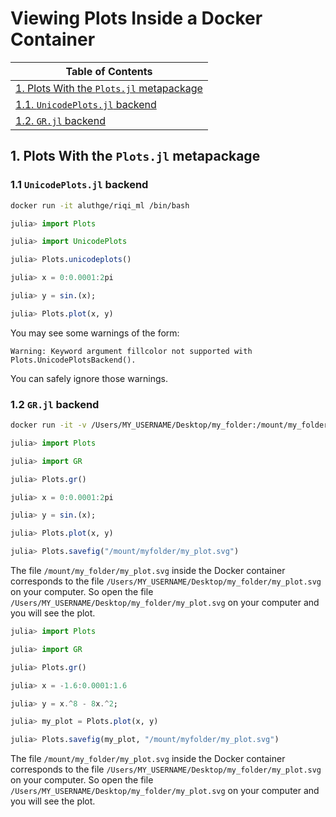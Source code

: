 # Viewing Plots Inside a Docker Container

| Table of Contents |
| ----------------- |
| [1. Plots With the `Plots.jl` metapackage](#) |
| [1.1. `UnicodePlots.jl` backend](#) |
| [1.2. `GR.jl` backend](#) |

## 1. Plots With the `Plots.jl` metapackage

### 1.1 `UnicodePlots.jl` backend

```bash
docker run -it aluthge/riqi_ml /bin/bash
```

```julia
julia> import Plots

julia> import UnicodePlots

julia> Plots.unicodeplots()

julia> x = 0:0.0001:2pi

julia> y = sin.(x);

julia> Plots.plot(x, y)
```

You may see some warnings of the form:
```
Warning: Keyword argument fillcolor not supported with Plots.UnicodePlotsBackend().
```

You can safely ignore those warnings.

### 1.2 `GR.jl` backend

```bash
docker run -it -v /Users/MY_USERNAME/Desktop/my_folder:/mount/my_folder aluthge/riqi_ml /bin/bash
```

```julia
julia> import Plots

julia> import GR

julia> Plots.gr()

julia> x = 0:0.0001:2pi

julia> y = sin.(x);

julia> Plots.plot(x, y)

julia> Plots.savefig("/mount/myfolder/my_plot.svg")
```

The file `/mount/my_folder/my_plot.svg` inside the Docker container corresponds to the file `/Users/MY_USERNAME/Desktop/my_folder/my_plot.svg` on your computer. So open the file `/Users/MY_USERNAME/Desktop/my_folder/my_plot.svg` on your computer and you will see the plot.

```julia
julia> import Plots

julia> import GR

julia> Plots.gr()

julia> x = -1.6:0.0001:1.6

julia> y = x.^8 - 8x.^2;

julia> my_plot = Plots.plot(x, y)

julia> Plots.savefig(my_plot, "/mount/myfolder/my_plot.svg")
```

The file `/mount/my_folder/my_plot.svg` inside the Docker container corresponds to the file `/Users/MY_USERNAME/Desktop/my_folder/my_plot.svg` on your computer. So open the file `/Users/MY_USERNAME/Desktop/my_folder/my_plot.svg` on your computer and you will see the plot.
